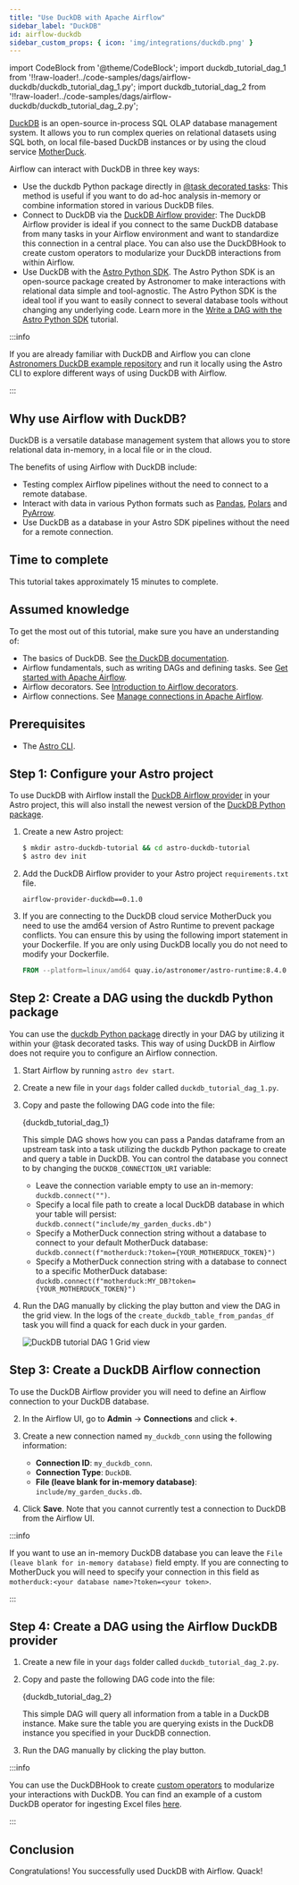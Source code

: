 ```yaml
---
title: "Use DuckDB with Apache Airflow"
sidebar_label: "DuckDB"
id: airflow-duckdb
sidebar_custom_props: { icon: 'img/integrations/duckdb.png' }
---
```


<head>
  <meta name="description" content="Learn how to use DuckDB with Airflow." />
  <meta name="og:description" content="Learn how to use DuckDB with Airflow." />
</head>

import CodeBlock from '@theme/CodeBlock';
import duckdb_tutorial_dag_1 from '!!raw-loader!../code-samples/dags/airflow-duckdb/duckdb_tutorial_dag_1.py';
import duckdb_tutorial_dag_2 from '!!raw-loader!../code-samples/dags/airflow-duckdb/duckdb_tutorial_dag_2.py';

[DuckDB](https://duckdb.org/) is an open-source in-process SQL OLAP database management system. It allows you to run complex queries on relational datasets using SQL both, on local file-based DuckDB instances or by using the cloud service [MotherDuck](https://motherduck.com/).

Airflow can interact with DuckDB in three key ways:

- Use the duckdb Python package directly in [@task decorated tasks](airflow-decorators.md): This method is useful if you want to do ad-hoc analysis in-memory or combine information stored in various DuckDB files.
- Connect to DuckDB via the [DuckDB Airflow provider](https://registry.astronomer.io/providers/airflow-provider-duckdb/versions/0.1.0): The DuckDB Airflow provider is ideal if you connect to the same DuckDB database from many tasks in your Airflow environment and want to standardize this connection in a central place. You can also use the DuckDBHook to create custom operators to modularize your DuckDB interactions from within Airflow.
- Use DuckDB with the [Astro Python SDK](https://astro-sdk-python.readthedocs.io/en/stable/index.html). The Astro Python SDK is an open-source package created by Astronomer to make interactions with relational data simple and tool-agnostic. The Astro Python SDK is the ideal tool if you want to easily connect to several database tools without changing any underlying code. Learn more in the [Write a DAG with the Astro Python SDK](astro-python-sdk.md) tutorial.

:::info

If you are already familiar with DuckDB and Airflow you can clone [Astronomers DuckDB example repository](https://github.com/astronomer/airflow-duckdb-examples) and run it locally using the Astro CLI to explore different ways of using DuckDB with Airflow.

:::

## Why use Airflow with DuckDB?

DuckDB is a versatile database management system that allows you to store relational data in-memory, in a local file or in the cloud. 

The benefits of using Airflow with DuckDB include:

- Testing complex Airflow pipelines without the need to connect to a remote database.
- Interact with data in various Python formats such as [Pandas](https://pandas.pydata.org/), [Polars](https://www.pola.rs/) and [PyArrow](https://arrow.apache.org/docs/python/index.html).
- Use DuckDB as a database in your Astro SDK pipelines without the need for a remote connection.

## Time to complete

This tutorial takes approximately 15 minutes to complete.

## Assumed knowledge

To get the most out of this tutorial, make sure you have an understanding of:

- The basics of DuckDB. See [the DuckDB documentation](https://duckdb.org/docs/guides/index).
- Airflow fundamentals, such as writing DAGs and defining tasks. See [Get started with Apache Airflow](get-started-with-airflow.md).
- Airflow decorators. See [Introduction to Airflow decorators](airflow-decorators.md).
- Airflow connections. See [Manage connections in Apache Airflow](connections.md).

## Prerequisites

- The [Astro CLI](https://docs.astronomer.io/astro/cli/overview).

## Step 1: Configure your Astro project

To use DuckDB with Airflow install the [DuckDB Airflow provider](https://github.com/astronomer/airflow-provider-duckdb) in your Astro project, this will also install the newest version of the [DuckDB Python package](https://pypi.org/project/duckdb).

1. Create a new Astro project:

    ```sh
    $ mkdir astro-duckdb-tutorial && cd astro-duckdb-tutorial
    $ astro dev init
    ```

2. Add the DuckDB Airflow provider to your Astro project `requirements.txt` file.

    ```text
    airflow-provider-duckdb==0.1.0
    ```

3. If you are connecting to the DuckDB cloud service MotherDuck you need to use the amd64 version of Astro Runtime to prevent package conflicts. You can ensure this by using the following import statement in your Dockerfile. If you are only using DuckDB locally you do not need to modify your Dockerfile.

    ```Dockerfile
    FROM --platform=linux/amd64 quay.io/astronomer/astro-runtime:8.4.0
    ```

## Step 2: Create a DAG using the duckdb Python package

You can use the [duckdb Python package](https://pypi.org/project/duckdb/) directly in your DAG by utilizing it within your @task decorated tasks. This way of using DuckDB in Airflow does not require you to configure an Airflow connection.

1. Start Airflow by running `astro dev start`.

2. Create a new file in your `dags` folder called `duckdb_tutorial_dag_1.py`.

3. Copy and paste the following DAG code into the file:

    <CodeBlock language="python">{duckdb_tutorial_dag_1}</CodeBlock>

    This simple DAG shows how you can pass a Pandas dataframe from an upstream task into a task utilizing the duckdb Python package to create and query a table in DuckDB. You can control the database you connect to by changing the `DUCKDB_CONNECTION_URI` variable:

    - Leave the connection variable empty to use an in-memory: `duckdb.connect("")`.
    - Specify a local file path to create a local DuckDB database in which your table will persist: `duckdb.connect("include/my_garden_ducks.db")`
    - Specify a MotherDuck connection string without a database to connect to your default MotherDuck database: `duckdb.connect(f"motherduck:?token={YOUR_MOTHERDUCK_TOKEN}")`
    - Specify a MotherDuck connection string with a database to connect to a specific MotherDuck database: `duckdb.connect(f"motherduck:MY_DB?token={YOUR_MOTHERDUCK_TOKEN}")`

4. Run the DAG manually by clicking the play button and view the DAG in the grid view. In the logs of the `create_duckdb_table_from_pandas_df` task you will find a quack for each duck in your garden.

    ![DuckDB tutorial DAG 1 Grid view](/img/tutorials/airflow-duckdb_tutorial_dag_1_grid_view.png)

## Step 3: Create a DuckDB Airflow connection

To use the DuckDB Airflow provider you will need to define an Airflow connection to your DuckDB database.

2. In the Airflow UI, go to **Admin** -> **Connections** and click **+**. 

3. Create a new connection named `my_duckdb_conn` using the following information:

    - **Connection ID**: `my_duckdb_conn`.
    - **Connection Type**: `DuckDB`.
    - **File (leave blank for in-memory database)**: `include/my_garden_ducks.db`.

4. Click **Save**. Note that you cannot currently test a connection to DuckDB from the Airflow UI.

:::info

If you want to use an in-memory DuckDB database you can leave the `File (leave blank for in-memory database)` field empty. If you are connecting to MotherDuck you will need to specify your connection in this field as `motherduck:<your database name>?token=<your token>`.

:::

## Step 4: Create a DAG using the Airflow DuckDB provider

1. Create a new file in your `dags` folder called `duckdb_tutorial_dag_2.py`.

3. Copy and paste the following DAG code into the file:

    <CodeBlock language="python">{duckdb_tutorial_dag_2}</CodeBlock>

    This simple DAG will query all information from a table in a DuckDB instance. Make sure the table you are querying exists in the DuckDB instance you specified in your DuckDB connection.

4. Run the DAG manually by clicking the play button.

:::info

You can use the DuckDBHook to create [custom operators](airflow-importing-custom-hooks-operators.md) to modularize your interactions with DuckDB. You can find an example of a custom DuckDB operator for ingesting Excel files [here](https://github.com/astronomer/airflow-duckdb-examples/blob/main/include/custom_operators/duckdb_operator.py).

:::

## Conclusion

Congratulations! You successfully used DuckDB with Airflow. Quack!